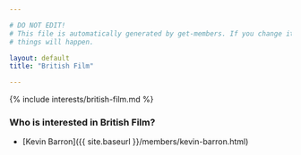 ```yaml
---

# DO NOT EDIT!
# This file is automatically generated by get-members. If you change it, bad
# things will happen.

layout: default
title: "British Film"

---
```


{% include interests/british-film.md %}

### Who is interested in British Film?


* [Kevin Barron]({{ site.baseurl }}/members/kevin-barron.html)

